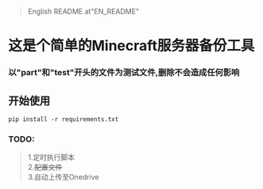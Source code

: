 > English README at"EN_README"
# 这是个简单的Minecraft服务器备份工具
### 以"part"和"test"开头的文件为测试文件,删除不会造成任何影响
## 开始使用
```
pip install -r requirements.txt
```
### TODO:
> 1.定时执行脚本  
> 2.~~配置文件~~  
> 3.自动上传至Onedrive  